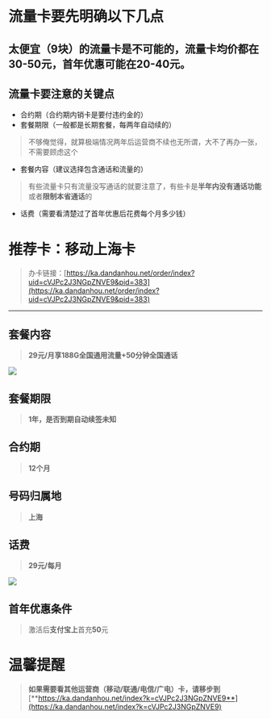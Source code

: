
# 流量卡要先明确以下几点

## 太便宜（9块）的流量卡是不可能的，流量卡均价都在30-50元，首年优惠可能在20-40元。

## 流量卡要注意的关键点

-   合约期（合约期内销卡是要付违约金的）
-   套餐期限（一般都是长期套餐，每两年自动续的）

> 不够俺觉得，就算极端情况两年后运营商不续也无所谓，大不了再办一张，不需要顾虑这个

-   套餐内容（建议选择包含通话和流量的）

> 有些流量卡只有流量没写通话的就要注意了，有些卡是**半年内没有通话功能**或者**限制本省通话**的

-   话费（需要看清楚过了首年优惠后花费每个月多少钱）

# 推荐卡：移动上海卡

> 办卡链接：[https://ka.dandanhou.net/order/index?uid=cVJPc2J3NGpZNVE9&pid=383](https://ka.dandanhou.net/order/index?uid=cVJPc2J3NGpZNVE9&pid=383)

----------

## 套餐内容

> **29元/月享188G全国通用流量+50分钟全国通话**

![](http://www.kdocs.cn/api/v3/office/copy/UGZOdFVKSHZteDBsL2NGV2d3YTZ2WGlPQjhvNnNSTHlDbmIwbTVCQmpGSTBLNWgxZDRzckx1aG9XcERpZ25KcFBmSkVsQ2VnbUxsVSs4bGtyZndMejBpbUVSNEFLWFROWFNWajI5RkUwUCtMV2dYTytHMy9wcjlxald2dk1mTG0rQjMzaTRsR3dRT2MwVjJpaTV4Uk40bG1oNlhQNmN2OVA3dEYxcE44Smt4TlpSd3FlQnpHSG5PU3hHWDl0bmVLOTA0UVFXMXZud09GWWg5M1JHM3o1Wmw0UkkrM1M2N09HcEwvdnIzS1hUQjhPdWQ2U0VRaWI3MTMvSnpaL0p4T05xcnl3aVN2d2w4PQ==/attach/object/G3SGP3Q7AAQGY?)

## 套餐期限

> **1年，是否到期自动续签未知**

## 合约期

> **12个月**

## 号码归属地

> **上海**

## 话费

> **29元/每月**

![](http://www.kdocs.cn/api/v3/office/copy/UGZOdFVKSHZteDBsL2NGV2d3YTZ2WGlPQjhvNnNSTHlDbmIwbTVCQmpGSTBLNWgxZDRzckx1aG9XcERpZ25KcFBmSkVsQ2VnbUxsVSs4bGtyZndMejBpbUVSNEFLWFROWFNWajI5RkUwUCtMV2dYTytHMy9wcjlxald2dk1mTG0rQjMzaTRsR3dRT2MwVjJpaTV4Uk40bG1oNlhQNmN2OVA3dEYxcE44Smt4TlpSd3FlQnpHSG5PU3hHWDl0bmVLOTA0UVFXMXZud09GWWg5M1JHM3o1Wmw0UkkrM1M2N09HcEwvdnIzS1hUQjhPdWQ2U0VRaWI3MTMvSnpaL0p4T05xcnl3aVN2d2w4PQ==/attach/object/BGOWR3Q7ADAAY?)

## 首年优惠条件

> 激活后**支付宝上**首充**50**元

# 温馨提醒

> **如果需要看其他运营商（移动/联通/电信/广电）卡，请移步到**[**https://ka.dandanhou.net/index?k=cVJPc2J3NGpZNVE9**](https://ka.dandanhou.net/index?k=cVJPc2J3NGpZNVE9)






<!--stackedit_data:
eyJoaXN0b3J5IjpbLTE1MTA1MDEzN119
-->
